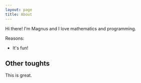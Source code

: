 ```yaml
---
layout: page
title: About
---
```


Hi there! I'm Magnus and I love mathematics and programming.

Reasons:
- It's fun!

## Other toughts

This is great.
